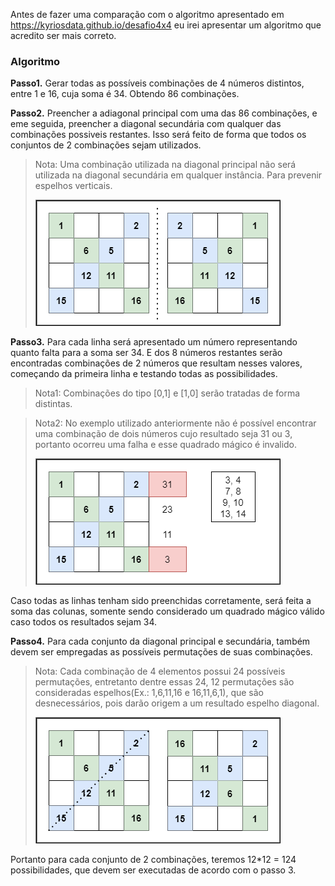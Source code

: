 Antes de fazer uma comparação com o algoritmo apresentado em https://kyriosdata.github.io/desafio4x4
eu irei apresentar um algoritmo que acredito ser mais correto.

### **Algoritmo**

**Passo1.** Gerar todas as possíveis combinações de 4 números distintos, entre 1 e 16, cuja soma é 34. Obtendo 86 combinações. 

**Passo2.** Preencher a adiagonal principal com uma das 86 combinações, e eme seguida, preencher a diagonal secundária com qualquer das combinações possiveis restantes.
Isso será feito de forma que todos os conjuntos de 2 combinações sejam utilizados.

>Nota: Uma combinação utilizada na diagonal principal não será utilizada na diagonal secundária em qualquer instância. Para prevenir espelhos verticais.
>
>![Image](https://github.com/Dener-arx/software-design-2021/blob/main/avaliacao3/Images/EspelhoVertical.png)

**Passo3.** Para cada linha será apresentado um número representando quanto falta para a soma ser 34. E dos 8 números restantes serão encontradas combinações de 2 números que resultam nesses valores, começando da primeira linha e testando todas as possibilidades. 

>Nota1: Combinações do tipo [0,1] e [1,0] serão tratadas de forma distintas.

>Nota2: No exemplo utilizado anteriormente não é possível encontrar uma combinação de dois números cujo resultado seja 31 ou 3, portanto ocorreu uma falha e esse quadrado mágico é invalido.
>
>![Image](https://github.com/Dener-arx/software-design-2021/blob/main/avaliacao3/Images/NumerosIncompativeis.png)

Caso todas as linhas tenham sido preenchidas corretamente, será feita a soma das colunas, somente sendo considerado um quadrado mágico válido caso todos os resultados sejam 34.

**Passo4.** Para cada conjunto da diagonal principal e secundária, também devem ser empregadas as possíveis permutações de suas combinações. 
>Nota: Cada combinação de 4 elementos possui 24 possíveis permutações, entretanto dentre essas 24, 12 permutações são consideradas espelhos(Ex.: 1,6,11,16 e 16,11,6,1), que são desnecessários, pois darão origem a um resultado espelho diagonal.
>
>![Image](https://github.com/Dener-arx/software-design-2021/blob/main/avaliacao3/Images/EspelhoDiagonal.png)

Portanto para cada conjunto de 2 combinações, teremos 12*12 = 124 possibilidades, que devem ser executadas de acordo com o passo 3.




